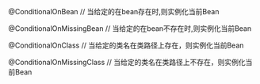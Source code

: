 @ConditionalOnBean         //	当给定的在bean存在时,则实例化当前Bean 

@ConditionalOnMissingBean  //	当给定的在bean不存在时,则实例化当前Bean 

@ConditionalOnClass        //	当给定的类名在类路径上存在，则实例化当前Bean 

@ConditionalOnMissingClass //	当给定的类名在类路径上不存在，则实例化当前Bean